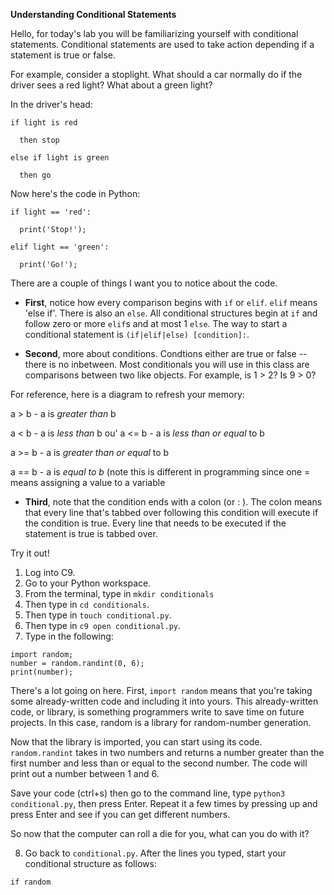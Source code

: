 **Understanding Conditional Statements**

Hello, for today's lab you will be familiarizing yourself with conditional statements.  Conditional statements are used to take action depending if a statement is true or false.

For example, consider a stoplight.  What should a car normally do if the driver sees a red light?  What about a green light?

In the driver's head:
```
if light is red

  then stop
  
else if light is green

  then go
```
Now here's the code in Python:
```
if light == 'red':

  print('Stop!');
  
elif light == 'green':

  print('Go!');
````
There are a couple of things I want you to notice about the code.

* **First**, notice how every comparison begins with `if` or `elif`.  `elif` means 'else if'.  There is also an `else`.  All conditional structures begin at `if` and follow zero or more `elif`s and at most 1 `else`.  The way to start a conditional statement is `(if|elif|else) [condition]:`.

* **Second**, more about conditions.  Condtions either are true or false -- there is no inbetween.  Most conditionals you will use in this class are comparisons between two like objects.  For example, is 1 > 2?  Is 9 > 0?

For reference, here is a diagram to refresh your memory:

a > b - a is *greater than* b

a < b - a is *less than* b
ou'
a <= b - a is *less than or equal* to b

a >= b - a is *greater than or equal* to b

a == b - a is *equal to b* (note this is different in programming since one = means assigning a value to a variable

* **Third**, note that the condition ends with a colon (or : ).  The colon means that every line that's tabbed over following this condition will execute if the condition is true.  Every line that needs to be executed if the statement is true is tabbed over.

Try it out!
1.  Log into C9.
2.  Go to your Python workspace.
3.  From the terminal, type in `mkdir conditionals`
4.  Then type in `cd conditionals`.
5.  Then type in `touch conditional.py`.
6.  Then type in `c9 open conditional.py`.
7.  Type in the following:
```
import random;
number = random.randint(0, 6);
print(number);
```

There's a lot going on here.  First, `import random` means that you're taking some already-written code and including it into yours.  This already-written code, or library, is something programmers write to save time on future projects.  In this case, random is a library for random-number generation.

Now that the library is imported, you can start using its code.  `random.randint` takes in two numbers and returns a number greater than the first number and less than or equal to the second number.  The code will print out a number between 1 and 6.

Save your code (ctrl+s) then go to the command line, type `python3 conditional.py`, then press Enter.  Repeat it a few times by pressing up and press Enter and see if you can get different numbers.

So now that the computer can roll a die for you, what can you do with it?

8.  Go back to `conditional.py`.  After the lines you typed, start your conditional structure as follows:
```
if random 
